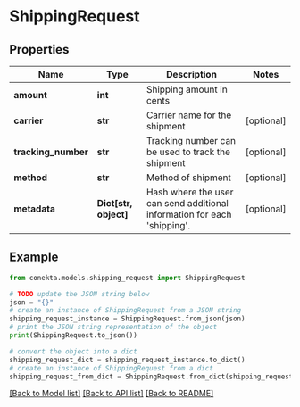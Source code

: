 # ShippingRequest


## Properties

Name | Type | Description | Notes
------------ | ------------- | ------------- | -------------
**amount** | **int** | Shipping amount in cents | 
**carrier** | **str** | Carrier name for the shipment | [optional] 
**tracking_number** | **str** | Tracking number can be used to track the shipment | [optional] 
**method** | **str** | Method of shipment | [optional] 
**metadata** | **Dict[str, object]** | Hash where the user can send additional information for each &#39;shipping&#39;. | [optional] 

## Example

```python
from conekta.models.shipping_request import ShippingRequest

# TODO update the JSON string below
json = "{}"
# create an instance of ShippingRequest from a JSON string
shipping_request_instance = ShippingRequest.from_json(json)
# print the JSON string representation of the object
print(ShippingRequest.to_json())

# convert the object into a dict
shipping_request_dict = shipping_request_instance.to_dict()
# create an instance of ShippingRequest from a dict
shipping_request_from_dict = ShippingRequest.from_dict(shipping_request_dict)
```
[[Back to Model list]](../README.md#documentation-for-models) [[Back to API list]](../README.md#documentation-for-api-endpoints) [[Back to README]](../README.md)


